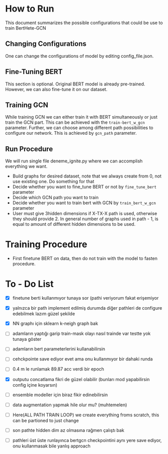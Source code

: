 # How to Run
This document summarizes the possible configurations that could be use to train BertHete-GCN

## Changing Configurations
One can change the configurations of model by editing config_file.json.

## Fine-Tuning BERT
This section is optional. Original BERT model is already pre-trained. However, we can also fine-tune it on our dataset.

## Training GCN 
While training GCN we can either train it with BERT simultaneously or just train the GCN part. This can be achieved with the `train-bert_w_gcn` parameter. Further, we can choose among different path possibilities to configure our network. This is achieved by `gcn_path` parameter.

## Run Procedure
We will run single file deneme_ignite.py where we can accomplish everything we want.

- Build graphs for desired dataset, note that we always create from 0, not use existing one. Do something for that 
- Decide whether you want to fine_tune BERT or not by `fine_tune_bert` parameter
- Decide which GCN path you want to train
- Decide whether you want to train bert with GCN by `train_bert_w_gcn` parameter
- User must give 3hidden dimensions if X-TX-X path is used, otherwise they should provide 2. In general number of graphs used in path - 1, is equal to amount of different hidden dimensions to be used.

# Training Procedure

- First finetune BERT on data, then do not train with the model to fasten procedure.

# To - Do List

- [x] finetune berti kullanmıyor tunaya sor (pathi veriyorum fakat erişemiyor
- [x] yalnızca bir path implement edilmiş durumda diğer pathleri de configure edebilmek lazım güzel şekilde
- [x] NN graphı için sklearn k-neigh graph bak
- [ ] adamların yaptığı garip train-mask olayı nasıl trainde var testte yok tunaya göster
- [ ] adamların bert parameterlerini kullanabilirsin
- [ ] cehckpointe save ediyor evet ama onu kullanmıyor bir dahaki runda
- [ ] 0.4 m le runlamak 89.87 acc verdi bir epoch
- [x] outputu concatlama fikri de güzel olabilir (bunları mod yapabilirsin config içine koyarsın)
- [ ] ensemble modeller için biraz fikir edinebilirsin
- [ ] data augmentation yapmak hile olur mu? (muhtemelen)
- [ ] Here(ALL PATH TRAIN LOOP) we create everything froms scratch, this can be partioned to just change
- [ ] son pathte hidden dim az olmasına rağmen çalıştı bak
- [ ] pathleri üst üste runlayınca bertgcn checkpointini aynı yere save ediyor, onu kullanmasak bile yanlış approach

